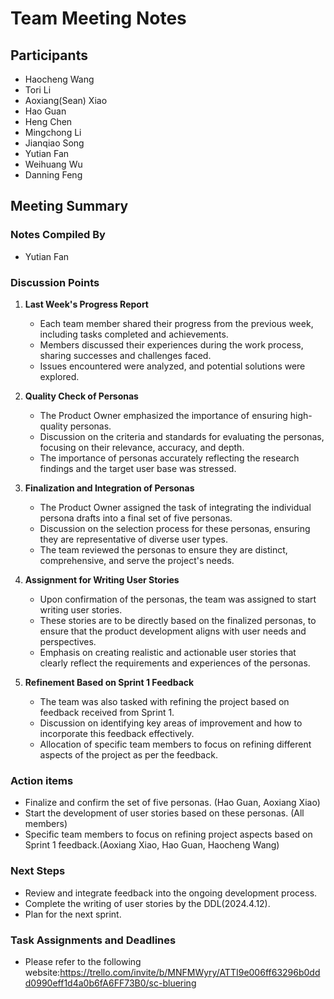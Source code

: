 # Team Meeting Notes

## Participants
- Haocheng Wang
- Tori Li
- Aoxiang(Sean) Xiao
- Hao Guan
- Heng Chen
- Mingchong Li
- Jianqiao Song
- Yutian Fan
- Weihuang Wu
- Danning Feng


## Meeting Summary

### Notes Compiled By
- Yutian Fan

### Discussion Points

1. **Last Week's Progress Report**
    - Each team member shared their progress from the previous week, including tasks completed and achievements.
    - Members discussed their experiences during the work process, sharing successes and challenges faced.
    - Issues encountered were analyzed, and potential solutions were explored.

2. **Quality Check of Personas**
    - The Product Owner emphasized the importance of ensuring high-quality personas.
    - Discussion on the criteria and standards for evaluating the personas, focusing on their relevance, accuracy, and depth.
    - The importance of personas accurately reflecting the research findings and the target user base was stressed.

3. **Finalization and Integration of Personas**
    - The Product Owner assigned the task of integrating the individual persona drafts into a final set of five personas.
    - Discussion on the selection process for these personas, ensuring they are representative of diverse user types.
    - The team reviewed the personas to ensure they are distinct, comprehensive, and serve the project's needs.

4. **Assignment for Writing User Stories**
    - Upon confirmation of the personas, the team was assigned to start writing user stories.
    - These stories are to be directly based on the finalized personas, to ensure that the product development aligns with user needs and perspectives.
    - Emphasis on creating realistic and actionable user stories that clearly reflect the requirements and experiences of the personas.

5. **Refinement Based on Sprint 1 Feedback**
    - The team was also tasked with refining the project based on feedback received from Sprint 1.
    - Discussion on identifying key areas of improvement and how to incorporate this feedback effectively.
    - Allocation of specific team members to focus on refining different aspects of the project as per the feedback.


### Action items
- Finalize and confirm the set of five personas. (Hao Guan, Aoxiang Xiao)
- Start the development of user stories based on these personas. (All members)
- Specific team members to focus on refining project aspects based on Sprint 1 feedback.(Aoxiang Xiao, Hao Guan, Haocheng Wang)

### Next Steps
- Review and integrate feedback into the ongoing development process.
- Complete the writing of user stories by the DDL(2024.4.12).
- Plan for the next sprint.

### Task Assignments and Deadlines
- Please refer to the following website:https://trello.com/invite/b/MNFMWyry/ATTI9e006ff63296b0ddd0990eff1d4a0b6fA6FF73B0/sc-bluering

